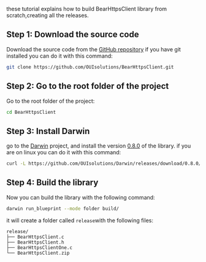 these tutorial explains how to build BearHttpsClient library from scratch,creating all the releases.

## Step 1: Download the source code
Download the source code from the [GitHub repository](https://github.com/OUIsolutions/BearHttpsClient)
if you have git installed you can do it with this command:
```bash
git clone https://github.com/OUIsolutions/BearHttpsClient.git
```
## Step 2: Go to the root folder of the project
Go to the root folder of the project:
```bash
cd BearHttpsClient
```

## Step 3: Install Darwin 
go to the [Darwin](https://github.com/OUIsolutions/Darwin) project, and install the 
version [0.8.0](https://github.com/OUIsolutions/Darwin/releases/tag/0.8.0) of the library.
if you are on linux you can do it with this command:
```bash
curl -L https://github.com/OUIsolutions/Darwin/releases/download/0.8.0/darwin.out -o darwin.out && sudo chmod +x darwin.out && sudo mv darwin.out /usr/bin/darwin
```

## Step 4: Build the library
Now you can build the library with the following command:
```bash
darwin run_blueprint --mode folder build/ 
```

it will create a folder called `release`with the following files:
```
release/
├── BearHttpsClient.c
├── BearHttpsClient.h
├── BearHttpsClientOne.c
└── BearHttpsClient.zip
```
